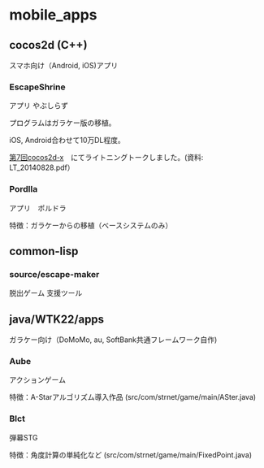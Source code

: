 # mobile_apps

## cocos2d (C++)

スマホ向け（Android, iOS)アプリ

### EscapeShrine

アプリ やぶしらず

プログラムはガラケー版の移植。

iOS, Android合わせて10万DL程度。

[第7回cocos2d-x](https://atnd.org/events/53793)　にてライトニングトークしました。(資料: LT_20140828.pdf）

### Pordlla

アプリ　ポルドラ

特徴：ガラケーからの移植（ベースシステムのみ）

## common-lisp

### source/escape-maker

脱出ゲーム 支援ツール


## java/WTK22/apps

ガラケー向け（DoMoMo, au, SoftBank共通フレームワーク自作)

### Aube

アクションゲーム

特徴：A-Starアルゴリズム導入作品
(src/com/strnet/game/main/ASter.java)

### Blct

弾幕STG

特徴：角度計算の単純化など
(src/com/strnet/game/main/FixedPoint.java)
